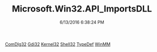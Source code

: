 ﻿---
title: Microsoft.Win32.API_ImportsDLL
date: 6/13/2016 6:38:24 PM
---

[ComDlg32](T-Microsoft.Win32.API_ImportsDLL.ComDlg32.html)
[Gdi32](T-Microsoft.Win32.API_ImportsDLL.Gdi32.html)
[Kernel32](T-Microsoft.Win32.API_ImportsDLL.Kernel32.html)
[Shell32](T-Microsoft.Win32.API_ImportsDLL.Shell32.html)
[TypeDef](T-Microsoft.Win32.API_ImportsDLL.TypeDef.html)
[WinMM](T-Microsoft.Win32.API_ImportsDLL.WinMM.html)
